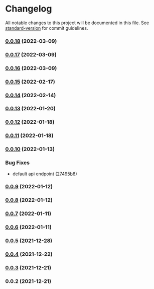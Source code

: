 # Changelog

All notable changes to this project will be documented in this file. See [standard-version](https://github.com/conventional-changelog/standard-version) for commit guidelines.

### [0.0.18](https://github.com/firebolt-db/firebolt-node-sdk/compare/v0.0.17...v0.0.18) (2022-03-09)

### [0.0.17](https://github.com/firebolt-db/firebolt-node-sdk/compare/v0.0.16...v0.0.17) (2022-03-09)

### [0.0.16](https://github.com/firebolt-db/firebolt-node-sdk/compare/v0.0.15...v0.0.16) (2022-03-09)

### [0.0.15](https://github.com/firebolt-db/firebolt-node-sdk/compare/v0.0.14...v0.0.15) (2022-02-17)

### [0.0.14](https://github.com/firebolt-db/firebolt-node-sdk/compare/v0.0.13...v0.0.14) (2022-02-14)

### [0.0.13](https://github.com/firebolt-db/firebolt-node-sdk/compare/v0.0.12...v0.0.13) (2022-01-20)

### [0.0.12](https://github.com/firebolt-db/firebolt-node-sdk/compare/v0.0.11...v0.0.12) (2022-01-18)

### [0.0.11](https://github.com/firebolt-db/firebolt-node-sdk/compare/v0.0.10...v0.0.11) (2022-01-18)

### [0.0.10](https://github.com/firebolt-db/firebolt-node-sdk/compare/v0.0.9...v0.0.10) (2022-01-13)


### Bug Fixes

* default api endpoint ([27495b6](https://github.com/firebolt-db/firebolt-node-sdk/commit/27495b688e4a6313fa76c56db323d0cd39f8c254))

### [0.0.9](https://github.com/firebolt-db/firebolt-node-sdk/compare/v0.0.8...v0.0.9) (2022-01-12)

### [0.0.8](https://github.com/firebolt-db/firebolt-node-sdk/compare/v0.0.7...v0.0.8) (2022-01-12)

### [0.0.7](https://github.com/firebolt-db/firebolt-node-sdk/compare/v0.0.6...v0.0.7) (2022-01-11)

### [0.0.6](https://github.com/firebolt-db/firebolt-node-sdk/compare/v0.0.5...v0.0.6) (2022-01-11)

### [0.0.5](https://github.com/firebolt-db/firebolt-node-sdk/compare/v0.0.4...v0.0.5) (2021-12-28)

### [0.0.4](https://github.com/firebolt-db/firebolt-node-sdk/compare/v0.0.3...v0.0.4) (2021-12-22)

### [0.0.3](https://github.com/firebolt-db/firebolt-node-sdk/compare/v0.0.2...v0.0.3) (2021-12-21)

### 0.0.2 (2021-12-21)
